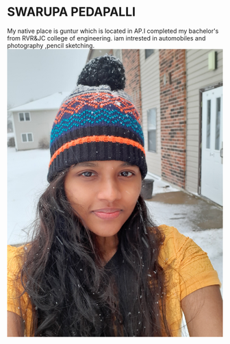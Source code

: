 # SWARUPA PEDAPALLI
My native place is guntur which is located in AP.I completed my bachelor's from RVR&JC college of engineering. iam intrested in automobiles  and photography ,pencil sketching.
![PHOTO](/swarupa.jpg)
